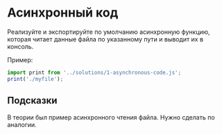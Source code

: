 # Асинхронный код

Реализуйте и экспортируйте по умолчанию асинхронную функцию, которая читает данные файла по указанному пути и выводит их в консоль.

Пример:

```js
import print from '../solutions/1-asynchronous-code.js';
print('./myfile');
```

## Подсказки

В теории был пример асинхронного чтения файла. Нужно сделать по аналогии.